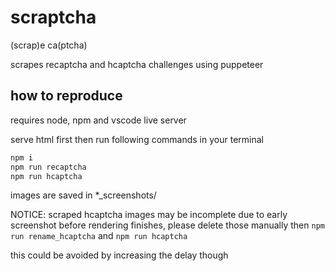 # scraptcha
(scrap)e ca(ptcha)

scrapes recaptcha and hcaptcha challenges using puppeteer

## how to reproduce

requires node, npm and vscode live server

serve html first then run following commands in your terminal

```bash
npm i
npm run recaptcha
npm run hcaptcha
```

images are saved in *_screenshots/

NOTICE: scraped hcaptcha images may be incomplete due to early screenshot
before rendering finishes, please delete those manually then
`npm run rename_hcaptcha` and `npm run hcaptcha`

this could be avoided by increasing the delay though
